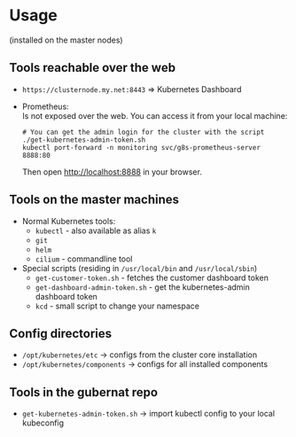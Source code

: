 # Usage

(installed on the master nodes)

## Tools reachable over the web

- `https://clusternode.my.net:8443` => Kubernetes Dashboard
- Prometheus:  
    Is not exposed over the web. You can access it from your local machine:

    ```shell
    # You can get the admin login for the cluster with the script ./get-kubernetes-admin-token.sh
    kubectl port-forward -n monitoring svc/g8s-prometheus-server 8888:80
    ```

    Then open <http://localhost:8888> in your browser.

## Tools on the master machines

- Normal Kubernetes tools:
  - `kubectl` - also available as alias `k`
  - `git`
  - `helm`
  - `cilium` - commandline tool
- Special scripts (residing in `/usr/local/bin` and `/usr/local/sbin`)
  - `get-customer-token.sh` - fetches the customer dashboard token
  - `get-dashboard-admin-token.sh` - get the kubernetes-admin dashboard token
  - `kcd` - small script to change your namespace

## Config directories

- `/opt/kubernetes/etc` -> configs from the cluster core installation
- `/opt/kubernetes/components` -> configs for all installed components

## Tools in the gubernat repo

- `get-kubernetes-admin-token.sh` -> import kubectl config to your local kubeconfig
